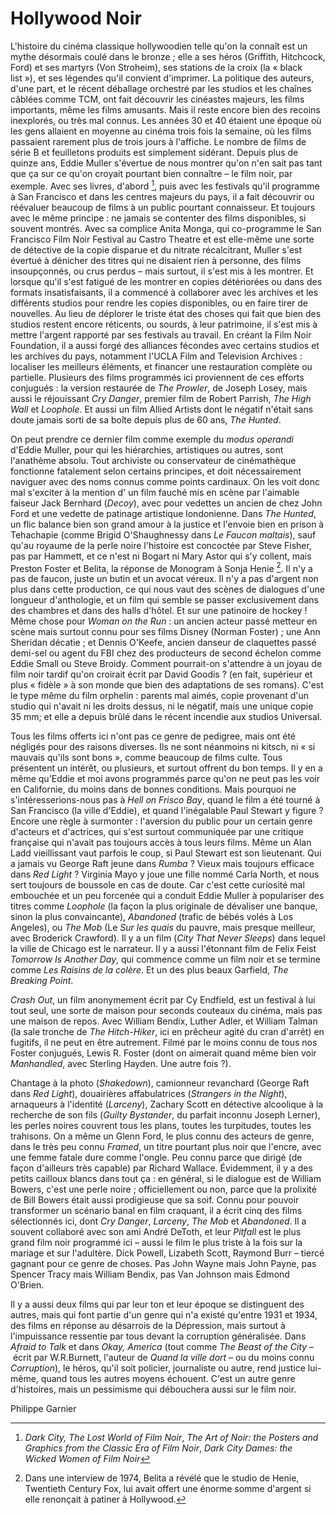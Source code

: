 # Hollywood Noir

L'histoire du cinéma classique hollywoodien telle qu'on la connaît est un mythe désormais coulé dans le bronze&nbsp;; elle a ses héros (Griffith, Hitchcock, Ford) et ses martyrs (Von Stroheim), ses stations de la croix (la «&nbsp;black list&nbsp;»), et ses légendes qu'il convient d'imprimer. La politique des auteurs, d'une part, et le récent déballage orchestré par les studios et les chaînes câblées comme TCM, ont fait découvrir les cinéastes majeurs, les films importants, même les films amusants. Mais il reste encore bien des recoins inexplorés, ou très mal connus. Les années 30 et 40 étaient une époque où les gens allaient en moyenne au cinéma trois fois la semaine, où les films passaient rarement plus de trois jours à l'affiche. Le nombre de films de série B et feuilletons produits est simplement sidérant. Depuis plus de quinze ans, Eddie Muller s'évertue de nous montrer qu'on n'en sait pas tant que ça sur ce qu'on croyait pourtant bien connaître – le film noir, par exemple. Avec ses livres, d'abord [^1], puis avec les festivals qu'il programme à San Francisco et dans les centres majeurs du pays, il a fait découvrir ou réévaluer beaucoup de films à un public pourtant connaisseur. Et toujours avec le même principe&nbsp;: ne jamais se contenter des films disponibles, si souvent montrés. Avec sa complice Anita Monga, qui co-programme le San Francisco Film Noir Festival au Castro Theatre et est elle-même une sorte de détective de la copie disparue et du nitrate récalcitrant, Muller s'est évertué à dénicher des titres qui ne disaient rien à personne, des films insoupçonnés, ou crus perdus – mais surtout, il s'est mis à les montrer. Et lorsque qu'il s'est fatigué de les montrer en copies détériorées ou dans des formats insatisfaisants, il a commencé à collaborer avec les archives et les différents studios pour rendre les copies disponibles, ou en faire tirer de nouvelles. Au lieu de déplorer le triste état des choses qui fait que bien des studios restent encore réticents, ou sourds, à leur patrimoine, il s'est mis à mettre l'argent rapporté par ses festivals au travail. En créant la Film Noir Foundation, il a aussi forgé des alliances fécondes avec certains studios et les archives du pays, notamment l'UCLA Film and Television Archives&nbsp;: localiser les meilleurs éléments, et financer une restauration complète ou partielle. Plusieurs des films programmés ici proviennent de ces efforts conjugués&nbsp;: la version restaurée de *The Prowler*, de Joseph Losey, mais aussi le réjouissant *Cry Danger*, premier film de Robert Parrish, *The High Wall* et *Loophole*. Et aussi un film Allied Artists dont le négatif n'était sans doute jamais sorti de sa boîte depuis plus de 60 ans, *The Hunted*.

On peut prendre ce dernier film comme exemple du *modus operandi* d'Eddie Muller, pour qui les hiérarchies, artistiques ou autres, sont l'anathème absolu. Tout archiviste ou conservateur de cinémathèque fonctionne fatalement selon certains principes, et doit nécessairement naviguer avec des noms connus comme points cardinaux. On les voit donc mal s'exciter à la mention d' un film fauché mis en scène par l'aimable faiseur Jack Bernhard (*Decoy*), avec pour vedettes un ancien de chez John Ford et une vedette de patinage artistique londonienne. Dans *The Hunted*, un flic balance bien son grand amour à la justice et l'envoie bien en prison à Tehachapie (comme Brigid O'Shaughnessy dans *Le Faucon maltais*), sauf qu'au royaume de la perle noire l'histoire est concoctée par Steve Fisher, pas par Hammett, et ce n'est ni Bogart ni Mary Astor qui s'y collent, mais Preston Foster et Belita, la réponse de Monogram à Sonja Henie [^2]. Il n'y a pas de faucon, juste un butin et un avocat véreux. Il n'y a pas d'argent non plus dans cette production, ce qui nous vaut des scènes de dialogues d'une longueur d'anthologie, et un film qui semble se passer exclusivement dans des chambres et dans des halls d'hôtel. Et sur une patinoire de hockey&nbsp;! Même chose pour *Woman on the Run*&nbsp;: un ancien acteur passé metteur en scène mais surtout connu pour ses films Disney (Norman Foster)&nbsp;; une Ann Sheridan décatie&nbsp;; et Dennis O'Keefe, ancien danseur de claquettes passé demi-sel ou agent du FBI chez des producteurs de second échelon comme Eddie Small ou Steve Broidy. Comment pourrait-on s'attendre à un joyau de film noir tardif qu'on croirait écrit par David Goodis&nbsp;? (en fait, supérieur et plus «&nbsp;fidèle&nbsp;» à son monde que bien des adaptations de ses romans). C'est le type même du film orphelin&nbsp;: parents mal aimés, copie provenant d'un studio qui n'avait ni les droits dessus, ni le négatif, mais une unique copie 35&nbsp;mm; et elle a depuis brûlé dans le récent incendie aux studios Universal.

Tous les films offerts ici n'ont pas ce genre de pedigree, mais ont été négligés pour des raisons diverses. Ils ne sont néanmoins ni kitsch, ni «&nbsp;si mauvais qu'ils sont bons&nbsp;», comme beaucoup de films culte. Tous présentent un intérêt, ou plusieurs, et surtout offrent du bon temps. Il y en a même qu'Eddie et moi avons programmés parce qu'on ne peut pas les voir en Californie, du moins dans de bonnes conditions. Mais pourquoi ne s'intéresserions-nous pas à *Hell on Frisco Bay*, quand le film a été tourné à San Francisco (la ville d'Eddie), et quand l'inégalable Paul Stewart y figure&nbsp;? Encore une règle à surmonter&nbsp;: l'aversion du public pour un certain genre d'acteurs et d'actrices, qui s'est surtout communiquée par une critique française qui n'avait pas toujours accès à tous leurs films. Même un Alan Ladd vieillissant vaut parfois le coup, si Paul Stewart est son lieutenant. Qui a jamais vu George Raft jeune dans *Rumba*&nbsp;? Vieux mais toujours efficace dans *Red Light*&nbsp;? Virginia Mayo y joue une fille nommé Carla North, et nous sert toujours de boussole en cas de doute. Car c'est cette curiosité mal embouchée et un peu forcenée qui a conduit Eddie Muller à populariser des titres comme *Loophole* (la façon la plus originale de dévaliser une banque, sinon la plus convaincante), *Abandoned* (trafic de bébés volés à Los Angeles), ou *The Mob* (Le *Sur les quais* du pauvre, mais presque meilleur, avec Broderick Crawford). Il y a un film (*City That Never Sleeps*) dans lequel la ville de Chicago est le narrateur. Il y a aussi l'étonnant film de Felix Feist *Tomorrow Is Another Day*, qui commence comme un film noir et se termine comme *Les Raisins de la colère*. Et un des plus beaux Garfield, *The Breaking Point*.

*Crash Out*, un film anonymement écrit par Cy Endfield, est un festival à lui tout seul, une sorte de maison pour seconds couteaux du cinéma, mais pas une maison de repos. Avec William Bendix, Luther Adler, et William Talman (la sale tronche de *The Hitch-Hiker*, ici en prêcheur agité du cran d'arrêt) en fugitifs, il ne peut en être autrement. Filmé par le moins connu de tous nos Foster conjugués, Lewis R. Foster (dont on aimerait quand même bien voir *Manhandled*, avec Sterling Hayden. Une autre fois&nbsp;?).

Chantage à la photo (*Shakedown*), camionneur revanchard (George Raft dans *Red Light*), douairières affabulatrices (*Strangers in the Night*), arnaqueurs à l'identité (*Larceny*), Zachary Scott en détective alcoolique à la recherche de son fils (*Guilty Bystander*, du parfait inconnu Joseph Lerner), les perles noires couvrent tous les plans, toutes les turpitudes, toutes les trahisons. On a même un Glenn Ford, le plus connu des acteurs de genre, dans le très peu connu *Framed*, un titre pourtant plus noir que l'encre, avec une femme fatale dure comme l'ongle. Peu connu parce que dirigé (de façon d'ailleurs très capable) par Richard Wallace. Évidemment, il y a des petits cailloux blancs dans tout ça&nbsp;: en général, si le dialogue est de William Bowers, c'est une perle noire&nbsp;; officiellement ou non, parce que la prolixité de Bill Bowers était aussi prodigieuse que sa soif. Connu pour pouvoir transformer un scénario banal en film craquant, il a écrit cinq des films sélectionnés ici, dont *Cry Danger*, *Larceny*, *The Mob* et *Abandoned*. Il a souvent collaboré avec son ami André DeToth, et leur *Pitfall* est le plus grand film noir programmé ici –&nbsp;aussi le film le plus triste à la fois sur la mariage et sur l'adultère. Dick Powell, Lizabeth Scott, Raymond Burr&nbsp;– tiercé gagnant pour ce genre de choses. Pas John Wayne mais John Payne, pas Spencer Tracy mais William Bendix, pas Van Johnson mais Edmond O'Brien.

Il y a aussi deux films qui par leur ton et leur époque se distinguent des autres, mais qui font partie d'un genre qui n'a existé qu'entre 1931 et 1934, des films en réponse au désarrois de la Dépression, mais surtout à l'impuissance ressentie par tous devant la corruption généralisée. Dans *Afraid to Talk* et dans *Okay, America* (tout comme *The Beast of the City* –&nbsp;écrit par W.R.Burnett, l'auteur de *Quand la ville dort*&nbsp;– ou du moins connu *Corruption*), le héros, qu'il soit policier, journaliste ou autre, rend justice lui-même, quand tous les autres moyens échouent. C'est un autre genre d'histoires, mais un pessimisme qui débouchera aussi sur le film noir.

Philippe Garnier

[^1]: *Dark City, The Lost World of Film Noir*, *The Art of Noir: the Posters and Graphics from the Classic Era of Film Noir*, *Dark City Dames: the Wicked Women of Film Noir*

[^2]: Dans une interview de 1974, Belita a révélé que le studio de Henie, Twentieth Century Fox, lui avait offert une énorme somme d'argent si elle renonçait à patiner à Hollywood.